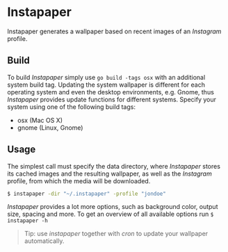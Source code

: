 # Instapaper

Instapaper generates a wallpaper based on recent images of an *Instagram* profile.

## Build

To build *Instapaper* simply use `go build -tags osx` with an additional system build tag.
Updating the system wallpaper is different for each operating system and even the desktop environments, e.g. Gnome, thus
*Instapaper* provides update functions for different systems. Specify your system using one of the following build tags:

* osx (Mac OS X)
* gnome (Linux, Gnome)

## Usage

The simplest call must specify the data directory, where *Instapaper* stores its cached images and the resulting wallpaper, as well as
the *Instagram* profile, from which the media will be downloaded.

```bash
$ instapaper -dir "~/.instapaper" -profile "jondoe"
```

*Instapaper* provides a lot more options, such as background color, output size, spacing and more. To
get an overview of all available options run `$ instapaper -h`

> Tip: use *instapaper* together with *cron* to update your wallpaper automatically.

